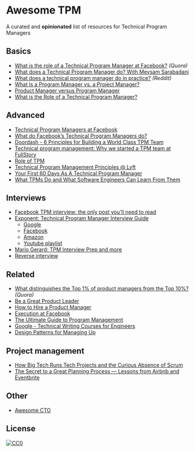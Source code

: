 # Awesome TPM
A curated and **opinionated** list of resources for Technical Program Managers


## Basics

- [What is the role of a Technical Program Manager at Facebook?](https://www.quora.com/What-is-the-role-of-a-Technical-Program-Manager-at-Facebook) _(Quora)_
- [What does a Technical Program Manager do? With Meysam Sarabadani](https://medium.com/insiden26/what-does-a-technical-program-manager-do-with-meysam-sarabadani-9f9e6005e9ed)
- [What does a technical program manager do in practice?](https://www.reddit.com/r/cscareerquestions/comments/kgyneo/what_does_a_technical_program_manager_do_in/) _(Reddit)_
- [What Is a Program Manager vs. a Project Manager?](https://www.wrike.com/blog/program-manager-vs-project-manager/)
- [Product Manager versus Program Manager](https://www.linkedin.com/posts/sandyacarter_amazon-marketing-productmarketing-activity-6828406552110755840-f-wJ/)
- [What is the Role of a Technical Program Manager?](https://blog.tryexponent.com/what-is-the-role-of-a-technical-program-manager/)


## Advanced

- [Technical Program Managers at Facebook](https://engineering.fb.com/2014/04/15/web/technical-program-managers-at-facebook/)
- [What do Facebook’s Technical Program Managers do?](https://medium.com/the-mission/what-do-facebook-s-technical-program-managers-do-efcd5a0e77fa)
- [Doordash - 6 Principles for Building a World Class TPM Team](https://doordash.engineering/2021/08/02/6-principles-for-building-a-world-class-tpm-team/)
- [Technical program management: Why we started a TPM team at FullStory](https://www.fullstory.com/blog/technical-program-management-why-we-started-a-tpm-team)
- [Role of TPM](https://www.linkedin.com/pulse/technical-program-manager-vraj-shroff/)
- [Technical Program Management Principles @ Lyft](https://eng.lyft.com/technical-program-management-tpm-principles-lyft-9134becd2222)
- [Your First 60 Days As A Technical Program Manager](https://www.mariogerard.com/your-first-60-days-as-a-technical-program-manager/)
- [What TPMs Do and What Software Engineers Can Learn From Them](https://newsletter.pragmaticengineer.com/p/what-tpms-do)


## Interviews
- [Facebook TPM interview: the only post you'll need to read](https://igotanoffer.com/blogs/tech/facebook-technical-program-manager-interview)
- [Exponent: Technical Program Manager Interview Guide](https://www.tryexponent.com)
    - [Google](https://www.tryexponent.com/guides/google/tpm-interview)
    - [Facebook](https://www.tryexponent.com/guides/facebook/tpm-interview/)
    - [Amazon](https://www.tryexponent.com/guides/amazon/tpm-interview/)
    - [Youtube playlist](https://www.youtube.com/playlist?list=PLrtCHHeadkHqpCTAa20_JqYUEzK3pd3_r)
- [Mario Gerard: TPM Interview Prep and more](https://www.mariogerard.com)
- [Reverse interview](https://github.com/viraptor/reverse-interview)


## Related

- [What distinguishes the Top 1% of product managers from the Top 10%?](https://www.quora.com/Product-Management/What-distinguishes-the-Top-1-of-product-managers-from-the-Top-10/answer/Ian-McAllister) _(Quora)_
- [Be a Great Product Leader](https://adamnash.blog/2011/12/16/be-a-great-product-leader/)
- [How to Hire a Product Manager](https://www.bringthedonuts.com/essays/productmanager.html)
- [Execution at Facebook](https://productlife.to/p/-execution-at-facebook)
- [The Ultimate Guide to Program Management](https://www.projectmanager.com/program-management)
- [Google - Technical Writing Courses for Engineers](https://developers.google.com/tech-writing)
- [Design Patterns for Managing Up](https://queue.acm.org/detail.cfm?id=3308563)


## Project management
- [How Big Tech Runs Tech Projects and the Curious Absence of Scrum](https://newsletter.pragmaticengineer.com/p/project-management-in-tech)
- [The Secret to a Great Planning Process — Lessons from Airbnb and Eventbrite](https://review.firstround.com/the-secret-to-a-great-planning-process-lessons-from-airbnb-and-eventbrite)


## Other
- [Awesome CTO](https://github.com/kuchin/awesome-cto)
 
## License

[![CC0](https://mirrors.creativecommons.org/presskit/buttons/88x31/svg/cc-zero.svg)](https://creativecommons.org/publicdomain/zero/1.0/)
